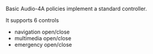 Basic Audio-4A policies implement a standard controller.

It supports 6 controls
 - navigation open/close
 - multimedia open/close
 - emergency open/close

